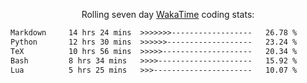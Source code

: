 <p align="center">Rolling seven day <a href="https://wakatime.com/@syrkis"/>WakaTime</a> coding stats:</p>
<!--START_SECTION:waka-->

```txt
Markdown     14 hrs 24 mins  >>>>>>>------------------   26.78 %
Python       12 hrs 30 mins  >>>>>>-------------------   23.24 %
TeX          10 hrs 56 mins  >>>>>--------------------   20.34 %
Bash         8 hrs 34 mins   >>>>---------------------   15.92 %
Lua          5 hrs 25 mins   >>>----------------------   10.07 %
```

<!--END_SECTION:waka-->
